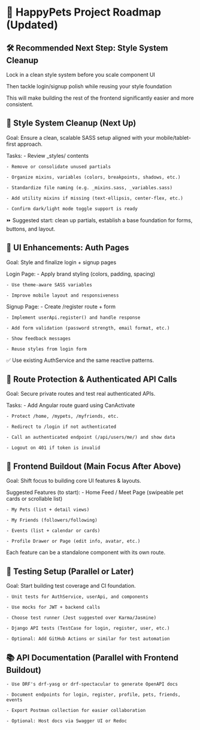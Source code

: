 # 🧭 HappyPets Project Roadmap (Updated)

## 🛠 Recommended Next Step: Style System Cleanup

Lock in a clean style system before you scale component UI

Then tackle login/signup polish while reusing your style foundation

This will make building the rest of the frontend significantly easier and more consistent.

## 🔄 Style System Cleanup (Next Up)
Goal: Ensure a clean, scalable SASS setup aligned with your mobile/tablet-first approach.

Tasks:
    - Review _styles/ contents

    - Remove or consolidate unused partials

    - Organize mixins, variables (colors, breakpoints, shadows, etc.)

    - Standardize file naming (e.g. _mixins.sass, _variables.sass)

    - Add utility mixins if missing (text-ellipsis, center-flex, etc.)

    - Confirm dark/light mode toggle support is ready

⏩ Suggested start: clean up partials, establish a base foundation for forms, buttons, and layout.

## 🎨 UI Enhancements: Auth Pages
Goal: Style and finalize login + signup pages

Login Page:
    - Apply brand styling (colors, padding, spacing)

    - Use theme-aware SASS variables

    - Improve mobile layout and responsiveness

Signup Page:
    - Create /register route + form

    - Implement userApi.register() and handle response

    - Add form validation (password strength, email format, etc.)

    - Show feedback messages

    - Reuse styles from login form

✅ Use existing AuthService and the same reactive patterns.

## 🔐 Route Protection & Authenticated API Calls
Goal: Secure private routes and test real authenticated APIs.

Tasks:
    - Add Angular route guard using CanActivate

    - Protect /home, /mypets, /myfriends, etc.

    - Redirect to /login if not authenticated

    - Call an authenticated endpoint (/api/users/me/) and show data

    - Logout on 401 if token is invalid

## 🧼 Frontend Buildout (Main Focus After Above)
Goal: Shift focus to building core UI features & layouts.

Suggested Features (to start):
    - Home Feed / Meet Page (swipeable pet cards or scrollable list)

    - My Pets (list + detail views)

    - My Friends (followers/following)

    - Events (list + calendar or cards)

    - Profile Drawer or Page (edit info, avatar, etc.)

Each feature can be a standalone component with its own route.

## 🧪 Testing Setup (Parallel or Later)
Goal: Start building test coverage and CI foundation.

    - Unit tests for AuthService, userApi, and components

    - Use mocks for JWT + backend calls

    - Choose test runner (Jest suggested over Karma/Jasmine)

    - Django API tests (TestCase for login, register, user, etc.)

    - Optional: Add GitHub Actions or similar for test automation

## 📚 API Documentation (Parallel with Frontend Buildout)
    - Use DRF's drf-yasg or drf-spectacular to generate OpenAPI docs

    - Document endpoints for login, register, profile, pets, friends, events

    - Export Postman collection for easier collaboration

    - Optional: Host docs via Swagger UI or Redoc